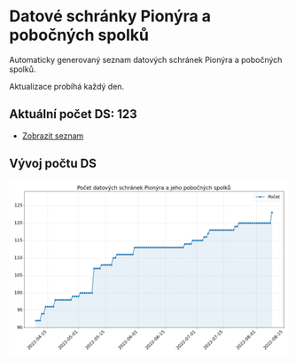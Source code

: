 # Datové schránky Pionýra a pobočných spolků

Automaticky generovaný seznam datových schránek Pionýra a pobočných spolků.

Aktualizace probíhá každý den.

## Aktuální počet DS: 123

- [Zobrazit seznam](datovky.csv)

## Vývoj počtu DS

![Vývoj počtu datových schránek](history.png)
